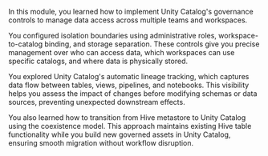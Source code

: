 
In this module, you learned how to implement Unity Catalog's governance controls to manage data access across multiple teams and workspaces.

You configured isolation boundaries using administrative roles, workspace-to-catalog binding, and storage separation. These controls give you precise management over who can access data, which workspaces can use specific catalogs, and where data is physically stored.

You explored Unity Catalog's automatic lineage tracking, which captures data flow between tables, views, pipelines, and notebooks. This visibility helps you assess the impact of changes before modifying schemas or data sources, preventing unexpected downstream effects.

You also learned how to transition from Hive metastore to Unity Catalog using the coexistence model. This approach maintains existing Hive table functionality while you build new governed assets in Unity Catalog, ensuring smooth migration without workflow disruption.
